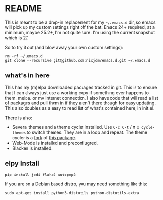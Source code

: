 # README

This is meant to be a drop-in replacement for my `~/.emacs.d` dir, so emacs will pick up my custom settings right off the bat. Emacs 24+ required, at a minimum, maybe 25.2+, I'm not quite sure. I'm using the current snapshot which is 27.

So to try it out (and blow away your own custom settings):
```
rm -rf ~/.emacs.d
git clone --recursive git@github.com:nixjdm/emacs.d.git ~/.emacs.d
```

## what's in here

This has my (m)elpa downloaded packages tracked in git. This is to ensure that I can always just use a working copy if something ever happens to them, melpa, or my internet connection. I also have code that will read a list of packages and pull them in if they aren't there though for easy updating. This also doubles as a easy to read list of what's contained here, in init.el.

There is also:

- Several themes and a theme cycler installed. Use `C-c C-t` / `M-x cycle-themes` to switch themes. They are in a loop and repeat. The theme cycler is a [fork](https://github.com/nixjdm/cycle-themes.el) of [this package](https://github.com/toroidal-code/cycle-themes.el).
- Web-Mode is installed and preconfiugred.
- [Blacken](https://github.com/proofit404/blacken) is installed.


## elpy Install

```
pip install jedi flake8 autopep8
```
If you are on a Debian based distro, you may need something like this:
```
sudo apt-get install python3-distutils python-distutils-extra
```
